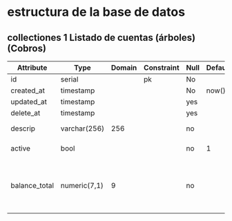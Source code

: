 # estructura de la base de datos

## collectiones 1 Listado de cuentas (árboles)(Cobros)

| Attribute     | Type         | Domain | Constraint | Null | Default | Observation                                                |
| ------------- | ------------ | ------ | ---------- | ---- | ------- | ---------------------------------------------------------- |
| id            | serial       |        | pk         | No   |         |
| created_at    | timestamp    |        |            | No   | now()   |
| updated_at    | timestamp    |        |            | yes  |         |
| delete_at     | timestamp    |        |            | yes  |         |
| descrip       | varchar(256) | 256    |            | no   |         | Descripciòn del cobro                                      |
| active        | bool         |        |            | no   | 1       | Estado del cobro                                           |
| balance_total | numeric(7,1) | 9      |            | no   |         | Saldo que falta por pagar de todos los prestamos del cobro |
